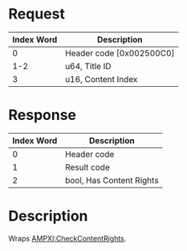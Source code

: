 # Request

| Index Word | Description                |
|------------|----------------------------|
| 0          | Header code \[0x002500C0\] |
| 1-2        | u64, Title ID              |
| 3          | u16, Content Index         |

# Response

| Index Word | Description              |
|------------|--------------------------|
| 0          | Header code              |
| 1          | Result code              |
| 2          | bool, Has Content Rights |

# Description

Wraps [AMPXI:CheckContentRights](AMPXI:CheckContentRights "wikilink").